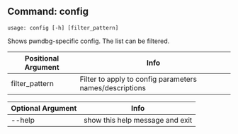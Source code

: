 ## Command: config ##
```
usage: config [-h] [filter_pattern]
```
Shows pwndbg-specific config. The list can be filtered.  

| Positional Argument | Info |
|---------------------|------|
| filter_pattern | Filter to apply to config parameters names/descriptions |

| Optional Argument | Info |
|---------------------|------|
| --help | show this help message and exit |


